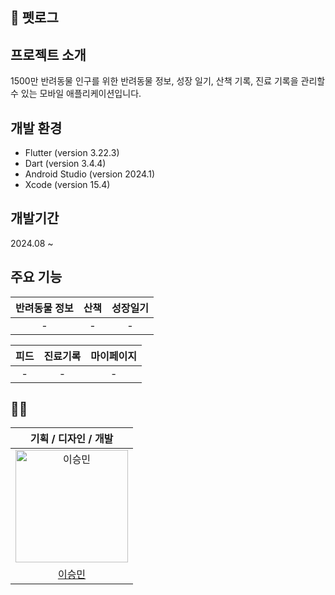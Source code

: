 ## 🐶 펫로그

## 프로젝트 소개

1500만 반려동물 인구를 위한 반려동물 정보, 성장 일기, 산책 기록, 진료 기록을 관리할 수 있는 모바일 애플리케이션입니다.

## 개발 환경

- Flutter (version 3.22.3)
- Dart (version 3.4.4)
- Android Studio (version 2024.1)
- Xcode (version 15.4)

## 개발기간

2024.08 ~

## 주요 기능
| 반려동물 정보 | 산책  | 성장일기 |
|:-------:|:---:|:----:|
| -       | -   | -    |

| 피드  | 진료기록 | 마이페이지 |
|:---:|:----:|:-----:|
| -   | -    | -     |

## 🙋‍♂️
| 기획 / 디자인 / 개발                                                |
|:------------------------------------------------------------:|
| <img src="https://avatars.githubusercontent.com/zzikbu" width=180px alt="이승민"/> |
| [이승민](https://github.com/zzikbu)                             |